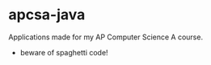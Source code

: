 # apcsa-java
Applications made for my AP Computer Science A course.


- beware of spaghetti code!
 
